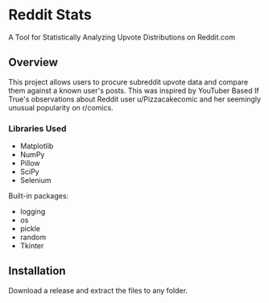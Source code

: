 # Reddit Stats
A Tool for Statistically Analyzing Upvote Distributions on Reddit.com

## Overview
This project allows users to procure subreddit upvote data and compare them against a known user's posts. This was inspired by YouTuber Based If True's observations about Reddit user u/Pizzacakecomic and her seemingly unusual popularity on r/comics.

### Libraries Used
* Matplotlib
* NumPy
* Pillow
* SciPy
* Selenium

Built-in packages:
* logging
* os
* pickle
* random
* Tkinter

## Installation
Download a release and extract the files to any folder.
